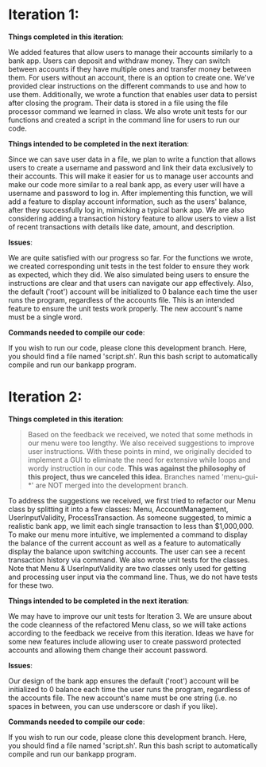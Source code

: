 # **Iteration 1**:

**Things completed in this iteration**:

We added features that allow users to manage their accounts similarly to a bank app. Users can deposit and withdraw money. They can switch between accounts if they have multiple ones and transfer money between them. For users without an account, there is an option to create one. We've provided clear instructions on the different commands to use and how to use them. Additionally, we wrote a function that enables user data to persist after closing the program. Their data is stored in a file using the file processor command we learned in class. We also wrote unit tests for our functions and created a script in the command line for users to run our code.

**Things intended to be completed in the next iteration**:

Since we can save user data in a file, we plan to write a function that allows users to create a username and password and link their data exclusively to their accounts. This will make it easier for us to manage user accounts and make our code more similar to a real bank app, as every user will have a username and password to log in. After implementing this function, we will add a feature to display account information, such as the users' balance, after they successfully log in, mimicking a typical bank app.
We are also considering adding a transaction history feature to allow users to view a list of recent transactions with details like date, amount, and description.

**Issues**:

We are quite satisfied with our progress so far. For the functions we wrote, we created corresponding unit tests in the test folder to ensure they work as expected, which they did. We also simulated being users to ensure the instructions are clear and that users can navigate our app effectively. Also, the default ('root') account will be initialized to 0 balance each time the user runs the program, regardless of the accounts file. This is an intended feature to ensure the unit tests work properly. The new account's name must be a single word.

**Commands needed to compile our code**:

If you wish to run our code, please clone this development branch. Here, you should find a file named 'script.sh'. Run this bash script to automatically compile and run our bankapp program.



# **Iteration 2**:

**Things completed in this iteration**:

> Based on the feedback we received, we noted that some methods in our menu were too lengthy. We also received suggestions to improve user instructions. With these points in mind, we originally decided to implement a GUI to eliminate the need for extensive while loops and wordy instruction in our code. **This was against the philosophy of this project, thus we canceled this idea.** Branches named 'menu-gui-*' are NOT merged into the development branch.

To address the suggestions we received, we first tried to refactor our Menu class by splitting it into a few classes: Menu, AccountManagement, UserInputValidity, ProcessTransaction. As someone suggested, to mimic a realistic bank app, we limit each single transaction to less than $1,000,000. To make our menu more intuitive, we implemented a command to display the balance of the current account as well as a feature to automatically display the balance upon switching accounts. The user can see a recent transaction history via command. We also wrote unit tests for the classes. Note that Menu & UserInputValidity are two classes only used for getting and processing user input via the command line. Thus, we do not have tests for these two.

**Things intended to be completed in the next iteration**:

We may have to improve our unit tests for Iteration 3. We are unsure about the code cleanness of the refactored Menu class, so we will take actions according to the feedback we receive from this iteration. Ideas we have for some new features include allowing user to create password protected accounts and allowing them change their account password.

**Issues**:

Our design of the bank app ensures the default ('root') account will be initialized to 0 balance each time the user runs the program, regardless of the accounts file. The new account's name must be one string (i.e. no spaces in between, you can use underscore or dash if you like).

**Commands needed to compile our code**:

If you wish to run our code, please clone this development branch. Here, you should find a file named 'script.sh'. Run this bash script to automatically compile and run our bankapp program.
